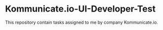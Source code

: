 # Kommunicate.io-UI-Developer-Test
This repository contain tasks assigned to me by company Kommunicate.io.
